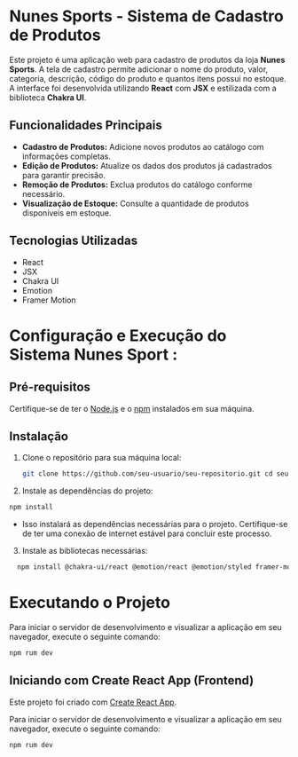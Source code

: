 # Nunes Sports - Sistema de Cadastro de Produtos

Este projeto é uma aplicação web para cadastro de produtos da loja **Nunes Sports**. A tela de cadastro permite adicionar o nome do produto, valor, categoria, descrição, código do produto e quantos itens possui no estoque. A interface foi desenvolvida utilizando **React** com **JSX** e estilizada com a biblioteca **Chakra UI**.

## Funcionalidades Principais

- **Cadastro de Produtos:** Adicione novos produtos ao catálogo com informações completas.
- **Edição de Produtos:** Atualize os dados dos produtos já cadastrados para garantir precisão.
- **Remoção de Produtos:** Exclua produtos do catálogo conforme necessário.
- **Visualização de Estoque:** Consulte a quantidade de produtos disponíveis em estoque.

## Tecnologias Utilizadas

- React
- JSX
- Chakra UI
- Emotion
- Framer Motion

# Configuração e Execução do Sistema Nunes Sport :

## Pré-requisitos

Certifique-se de ter o [Node.js](https://nodejs.org/) e o [npm](https://www.npmjs.com/) instalados em sua máquina.

## Instalação

1. Clone o repositório para sua máquina local:

   ```bash
   git clone https://github.com/seu-usuario/seu-repositorio.git cd seu-repositorio
   ```
2. Instale as dependências do projeto:

  ```bash
  npm install
  ```
 - Isso instalará as dependências necessárias para o projeto. Certifique-se de ter uma conexão de internet estável para concluir este processo.
3. Instale as bibliotecas necessárias:

  ```bash
    npm install @chakra-ui/react @emotion/react @emotion/styled framer-motion @chakra-ui/icons react-icons
  ```
# Executando o Projeto
Para iniciar o servidor de desenvolvimento e visualizar a aplicação em seu navegador, execute o seguinte comando:

  ```bash
  npm rum dev
  ```

## Iniciando com Create React App (Frontend)

Este projeto foi criado com [Create React App](https://github.com/facebook/create-react-app).

Para iniciar o servidor de desenvolvimento e visualizar a aplicação em seu navegador, execute o seguinte comando:

  ```bash
  npm rum dev
  ```
